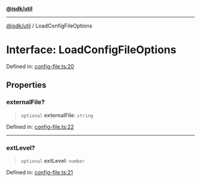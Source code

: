 [**@isdk/util**](../README.md)

***

[@isdk/util](../globals.md) / LoadConfigFileOptions

# Interface: LoadConfigFileOptions

Defined in: [config-file.ts:20](https://github.com/isdk/util.js/blob/f467c507a8cfd31890519496ac9059c8ad3f8d03/src/config-file.ts#L20)

## Properties

### externalFile?

> `optional` **externalFile**: `string`

Defined in: [config-file.ts:22](https://github.com/isdk/util.js/blob/f467c507a8cfd31890519496ac9059c8ad3f8d03/src/config-file.ts#L22)

***

### extLevel?

> `optional` **extLevel**: `number`

Defined in: [config-file.ts:21](https://github.com/isdk/util.js/blob/f467c507a8cfd31890519496ac9059c8ad3f8d03/src/config-file.ts#L21)
